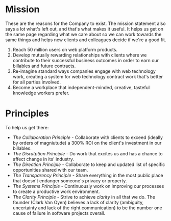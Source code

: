 
# Mission

These are the reasons for the Company to exist. The mission statement also says a lot what's left out, and that's what makes it useful. It helps us get on the same page regarding what we care about so we can work towards the same things and helps new clients and colleagues decide if we're a good fit.

 1. Reach 50 million users on web platform products.
 2. Develop mutually rewarding relationships with clients where we contribute to their successful business outcomes in order to earn our billables and future contracts.
 3. Re-imagine standard ways companies engage with web technology work, creating a system for web technology contract work that's better for all parties involved.
 4. Become a workplace that independent-minded, creative, tasteful knowledge workers prefer.

# Principles

To help us get there:

  * _The Collaboration Principle_ - Collaborate with clients to exceed (ideally by orders of magniutude) a 300% ROI on the client's investment in our billables.
  * _The Disrutption Principle_ - Do work that excites us and has a chance to affect change in its' industry.
  * _The Direction Principle_ - Collaborate to keep and updated list of specific opportunities shared with our team.
  * _The Transparency Principle_ - Share everything in the most public place that doesn't endanger someone's privacy or property.
  * _The Systems Principle_ - Continuously work on improving our processes to create a productive work environment.
  * _The Clarity Principle_ - Strive to achieve *clarity* in all that we do. The founder (Clark Van Oyen) believes a lack of clarity (ambiguity, uncertainty and lack of the right communication) to be the number one cause of failure in software projects overall.
